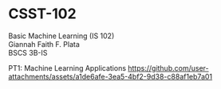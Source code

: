 # CSST-102
Basic Machine Learning (IS 102) <br>
Giannah Faith F. Plata <br>
BSCS 3B-IS

PT1: Machine Learning Applications
https://github.com/user-attachments/assets/a1de6afe-3ea5-4bf2-9d38-c88af1eb7a01
